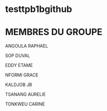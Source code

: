 # testtpb1bgithub

# MEMBRES DU GROUPE



ANGOULA RAPHAEL <p>
SOP DUVAL <p>
EDDY ETAME <p>
NFORMI GRACE <p>
KALDJOB JB <p>
TSANANG AURELIE <p>
TONKWEU CARINE <p>
